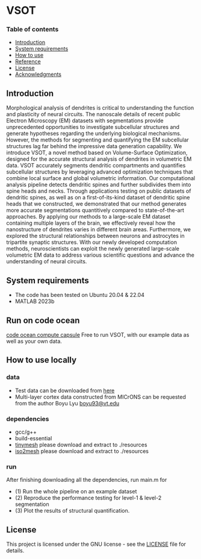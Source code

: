 # VSOT

### Table of contents
- [Introduction](#Introduction)
- [System requirements](#System-requirements)
- [How to use](#How-to-use)
- [Reference](#Reference)
- [License](#License)
- [Acknowledgments](#Acknowledgments)

## Introduction
Morphological analysis of dendrites is critical to understanding the function and plasticity of neural circuits. The nanoscale details of recent public Electron Microscopy (EM) datasets with segmentations provide unprecedented opportunities to investigate subcellular structures and generate hypotheses regarding the underlying biological mechanisms. However, the methods for segmenting and quantifying the EM subcellular structures lag far behind the impressive data generation capability. We introduce VSOT, a novel method based on Volume-Surface Optimization, designed for the accurate structural analysis of dendrites in volumetric EM data. VSOT accurately segments dendritic compartments and quantifies subcellular structures by leveraging advanced optimization techniques that combine local surface and global volumetric information. Our computational analysis pipeline detects dendritic spines and further subdivides them into spine heads and necks. Through applications testing on public datasets of dendritic spines, as well as on a first-of-its-kind dataset of dendritic spine heads that we constructed, we demonstrated that our method generates more accurate segmentations quantitively compared to state-of-the-art approaches. By applying our methods to a large-scale EM dataset containing multiple layers of the brain, we effectively reveal how the nanostructure of dendrites varies in different brain areas. Furthermore, we explored the structural relationships between neurons and astrocytes in tripartite synaptic structures. With our newly developed computation methods, neuroscientists can exploit the newly generated large-scale volumetric EM data to address various scientific questions and advance the understanding of neural circuits.


## System requirements
- The code has been tested on Ubuntu 20.04 & 22.04
- MATLAB 2023b

## Run on code ocean
[code ocean compute capsule](https://codeocean.com/capsule/3574450/tree)
Free to run VSOT, with our example data as well as your own data.
## How to use locally
### data
- Test data can be downloaded from [here](https://virginiatech-my.sharepoint.com/:u:/g/personal/boyu93_vt_edu/EWu28K-ZjStNognr4h5H26wBErK5nY1EtrKRrnStCjhWfA?e=Nr27RH)
- Multi-layer cortex data constructed from MICrONS can be requested from the author Boyu Lyu [boyu93@vt.edu](mailto:boyu93@vt.edu)
### dependencies
- gcc/g++
- build-essential
- [tinymesh](https://github.com/tatsy/tinymesh.git) please download and extract to ./resources
- [iso2mesh](https://github.com/fangq/iso2mesh.git) please download and extract to ./resources
### run
After finishing downloading all the dependencies, run main.m for
- (1) Run the whole pipeline on an example dataset
- (2) Reproduce the performance testing for level-1 & level-2 segmentation
- (3) Plot the results of structural quantification.


## License
This project is licensed under the GNU license - see the [LICENSE](LICENSE) file for details.
